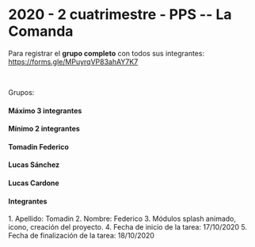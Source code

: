 <h1>2020 - 2 cuatrimestre - PPS -- La Comanda</h1>

Para registrar el <strong>grupo completo</strong> con todos sus integrantes: https://forms.gle/MPuyrqVP83ahAY7K7

<br>

Grupos:<br>
<h4>Máximo 3 integrantes</h4>
<h4>Mínimo 2 integrantes</h4>

<h4>Tomadin Federico</h4>
<h4>Lucas Sánchez</h4>
<h4>Lucas Cardone</h4>

<h4>Integrantes</h4>
1. Apellido: Tomadin
2. Nombre: Federico
3. Módulos splash animado, icono, creación del proyecto.
4. Fecha de inicio de la tarea: 17/10/2020
5. Fecha de finalización de la tarea: 18/10/2020
